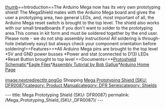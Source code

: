 <p><a href="image:Mega_Prototyping_Shield.jpg" title="wikilink">thumb</a>==Introduction==The Arduino Mega now has its very own prototyping shield! The MegaShield mates with the Arduino Mega board and gives the user a prototyping area, two general LEDs, and, most important of all, the Arduino Mega reset switch is brought to the top level. The shield also works with our small breadboards if you don't want to solder to the prototyping area.This comes in kit form and must be soldered together by the end user. Please note - we do not ship assembly instructions! All soldering is through-hole (relatively easy) but always check your component orientation before soldering!==Features==*All Arduino Mega pins are brought to the top level *5V and GND power busses *Power and stat (connected to D13) LEDs *Reset Button brought to top level ==Documents==*<a href="http://www.sparkfun.com/datasheets/DevTools/Arduino/Mega_Shield-v12.pdf">Protoshield Schematic</a>*<a href="http://www.sparkfun.com/datasheets/DevTools/Arduino/Mega_Shield-v13.zip">Eagle Files</a>*<a href="http://www.atomicsalad.com/archive/2010/02/07/tutorial_assembling_the_sparkfun_megashield.php">Assembly Tutorial by Bob Gallup</a>*<a href="http://arduino.berlios.de/">Arduino Home Page</a><br /><br /><a href="image:nextredirectltr.png" title="wikilink">image:nextredirectltr.pngGo</a> Shopping <a href="https://www.dfrobot.com/product-338.html">Mega Prototyping Shield (SKU: DFR0087)</a><a href="category:_Product_Manual" title="wikilink">category: Product Manual</a><a href="category:_DFR_Series" title="wikilink">category: DFR Series</a><a href="category:_Shields" title="wikilink">category: Shields</a></p>---
title: Mega Prototyping Shield (SKU: DFR0087)
permalink: /Mega_Prototyping_Shield_(SKU:_DFR0087)/
---

